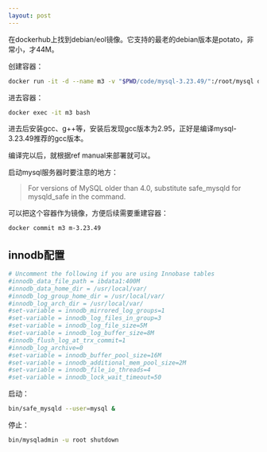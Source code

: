 ```yaml
---
layout: post
---
```


在dockerhub上找到debian/eol镜像。它支持的最老的debian版本是potato，非常小，才44M。

创建容器：

```bash
docker run -it -d --name m3 -v "$PWD/code/mysql-3.23.49/":/root/mysql debian/eol:potato bash
```

进去容器：
```bash
docker exec -it m3 bash
```

进去后安装gcc、g++等，安装后发现gcc版本为2.95，正好是编译mysql-3.23.49推荐的gcc版本。

编译完以后，就根据ref manual来部署就可以。

启动mysql服务器时要注意的地方：

> For versions of MySQL older than 4.0, substitute safe_mysqld for mysqld_safe in the command.

可以把这个容器作为镜像，方便后续需要重建容器：

```bash
docker commit m3 m-3.23.49
```

## innodb配置

```ini
# Uncomment the following if you are using Innobase tables
#innodb_data_file_path = ibdata1:400M
#innodb_data_home_dir = /usr/local/var/
#innodb_log_group_home_dir = /usr/local/var/
#innodb_log_arch_dir = /usr/local/var/
#set-variable = innodb_mirrored_log_groups=1
#set-variable = innodb_log_files_in_group=3
#set-variable = innodb_log_file_size=5M
#set-variable = innodb_log_buffer_size=8M
#innodb_flush_log_at_trx_commit=1
#innodb_log_archive=0
#set-variable = innodb_buffer_pool_size=16M
#set-variable = innodb_additional_mem_pool_size=2M
#set-variable = innodb_file_io_threads=4
#set-variable = innodb_lock_wait_timeout=50
```

启动：

```bash
bin/safe_mysqld --user=mysql &
```

停止：

```bash
bin/mysqladmin -u root shutdown
```
